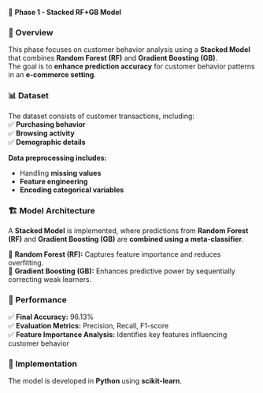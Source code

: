 📌 **Phase 1 - Stacked RF+GB Model**  

### 📂 Overview  
This phase focuses on customer behavior analysis using a **Stacked Model** that combines **Random Forest (RF)** and **Gradient Boosting (GB)**.  
The goal is to **enhance prediction accuracy** for customer behavior patterns in an **e-commerce setting**.  

### 📊 Dataset  
The dataset consists of customer transactions, including:  
✅ **Purchasing behavior**  
✅ **Browsing activity**  
✅ **Demographic details**  

**Data preprocessing includes:**  
- Handling **missing values**  
- **Feature engineering**  
- **Encoding categorical variables**  

### 🏗 Model Architecture  
A **Stacked Model** is implemented, where predictions from **Random Forest (RF)** and **Gradient Boosting (GB)** are **combined using a meta-classifier**.  

🔹 **Random Forest (RF):** Captures feature importance and reduces overfitting.  
🔹 **Gradient Boosting (GB):** Enhances predictive power by sequentially correcting weak learners.  

### 🚀 Performance  
✅ **Final Accuracy:** 96.13%  
✅ **Evaluation Metrics:** Precision, Recall, F1-score  
✅ **Feature Importance Analysis:** Identifies key features influencing customer behavior  

### 🔧 Implementation  
The model is developed in **Python** using **scikit-learn**.  

